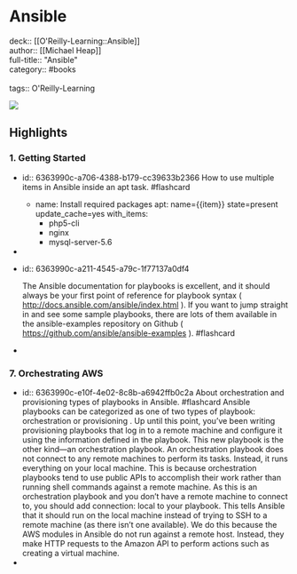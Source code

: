 # Ansible

deck:: [[O'Reilly-Learning::Ansible]]\
author:: [[Michael Heap]]\
full-title:: "Ansible"\
category:: #books\
\
tags:: O'Reilly-Learning  

![](https://learning.oreilly.com/covers/9781484216590/)
## Highlights
### 1. Getting Started
- id:: 6363990c-a706-4388-b179-cc39633b2366
   How to use multiple items in Ansible inside an apt task. #flashcard
	- name: Install required packages
	       apt: name={{item}} state=present update_cache=yes
	       with_items:
		- php5-cli
		- nginx
		- mysql-server-5.6
-
- id:: 6363990c-a211-4545-a79c-1f77137a0df4
  
  The Ansible documentation for playbooks is excellent, and it should always be your first point of reference for playbook syntax ( http://docs.ansible.com/ansible/index.html ).
     If you want to jump straight in and see some sample playbooks, there are lots of them available in the ansible-examples repository on Github ( https://github.com/ansible/ansible-examples ). #flashcard
-
### 7. Orchestrating AWS
- id:: 6363990c-e10f-4e02-8c8b-a6942ffb0c2a
   About orchestration and provisioning types of playbooks in Ansible. #flashcard 
    Ansible playbooks can be categorized as one of two types of playbook: orchestration or provisioning . Up until this point, you’ve been writing provisioning playbooks that log in to a remote machine and configure it using the information defined in the playbook. This new playbook is the other kind—an orchestration playbook. An orchestration playbook does not connect to any remote machines to perform its tasks. Instead, it runs everything on your local machine. This is because orchestration playbooks tend to use public APIs to accomplish their work rather than running shell commands against a remote machine.
     As this is an orchestration playbook and you don’t have a remote machine to connect to, you should add connection: local to your playbook. This tells Ansible that it should run on the local machine instead of trying to SSH to a remote machine (as there isn’t one available). We do this because the AWS modules in Ansible do not run against a remote host. Instead, they make HTTP requests to the Amazon API to perform actions such as creating a virtual machine.
-